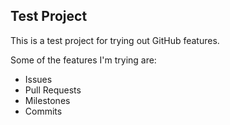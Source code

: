Test Project
------------

This is a test project for trying out GitHub features.

Some of the features I'm trying are:
	
*	Issues
*	Pull Requests
*	Milestones
*	Commits